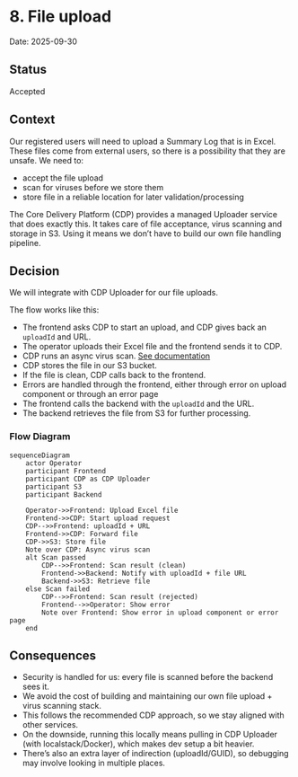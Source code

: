 # 8. File upload

Date: 2025-09-30

## Status

Accepted

## Context

Our registered users will need to upload a Summary Log that is in Excel. These files come from external users, so there is a possibility that they are unsafe. We need to:

- accept the file upload
- scan for viruses before we store them
- store file in a reliable location for later validation/processing

The Core Delivery Platform (CDP) provides a managed Uploader service that does exactly this. It takes care of file acceptance, virus scanning and storage in S3. Using it means we don’t have to build our own file handling pipeline.

## Decision

We will integrate with CDP Uploader for our file uploads.

The flow works like this:

- The frontend asks CDP to start an upload, and CDP gives back an `uploadId` and URL.
- The operator uploads their Excel file and the frontend sends it to CDP.
- CDP runs an async virus scan. [See documentation](https://github.com/DEFRA/cdp-uploader/blob/main/README.md)
- CDP stores the file in our S3 bucket.
- If the file is clean, CDP calls back to the frontend.
- Errors are handled through the frontend, either through error on upload component or through an error page
- The frontend calls the backend with the `uploadId` and the URL.
- The backend retrieves the file from S3 for further processing.

### Flow Diagram

```mermaid
sequenceDiagram
    actor Operator
    participant Frontend
    participant CDP as CDP Uploader
    participant S3
    participant Backend

    Operator->>Frontend: Upload Excel file
    Frontend->>CDP: Start upload request
    CDP-->>Frontend: uploadId + URL
    Frontend->>CDP: Forward file
    CDP->>S3: Store file
    Note over CDP: Async virus scan
    alt Scan passed
        CDP-->>Frontend: Scan result (clean)
        Frontend->>Backend: Notify with uploadId + file URL
        Backend->>S3: Retrieve file
    else Scan failed
        CDP-->>Frontend: Scan result (rejected)
        Frontend-->>Operator: Show error
        Note over Frontend: Show error in upload component or error page
    end
```

## Consequences

- Security is handled for us: every file is scanned before the backend sees it.
- We avoid the cost of building and maintaining our own file upload + virus scanning stack.
- This follows the recommended CDP approach, so we stay aligned with other services.
- On the downside, running this locally means pulling in CDP Uploader (with localstack/Docker), which makes dev setup a bit heavier.
- There’s also an extra layer of indirection (uploadId/GUID), so debugging may involve looking in multiple places.
